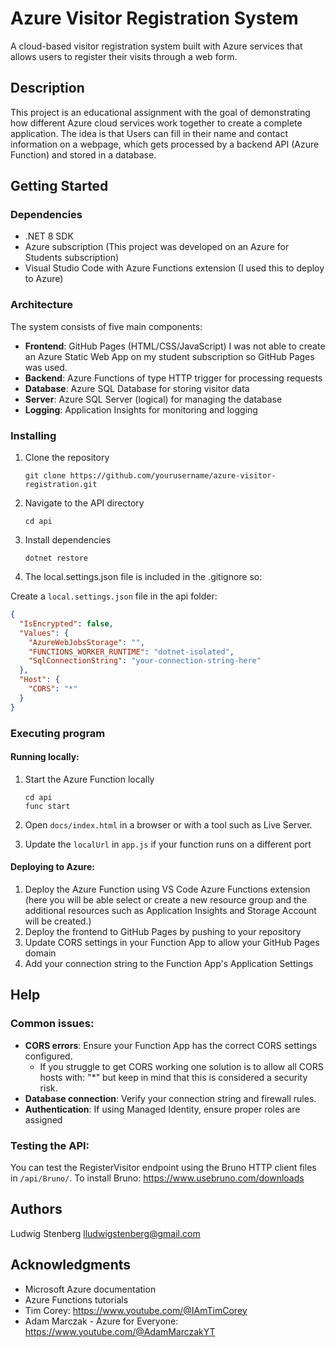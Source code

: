 # Azure Visitor Registration System

A cloud-based visitor registration system built with Azure services that allows users to register their visits through a web form.

## Description

This project is an educational assignment with the goal of demonstrating how different Azure cloud services work together to create a complete application. The idea is that Users can fill in their name and contact information on a webpage, which gets processed by a backend API (Azure Function) and stored in a database.

## Getting Started

### Dependencies

- .NET 8 SDK
- Azure subscription (This project was developed on an Azure for Students subscription)
- Visual Studio Code with Azure Functions extension (I used this to deploy to Azure)

### Architecture

The system consists of five main components:

- **Frontend**: GitHub Pages (HTML/CSS/JavaScript) I was not able to create an Azure Static Web App on my student subscription so GitHub Pages was used.
- **Backend**: Azure Functions of type HTTP trigger for processing requests
- **Database**: Azure SQL Database for storing visitor data
- **Server**: Azure SQL Server (logical) for managing the database
- **Logging**: Application Insights for monitoring and logging

### Installing

1. Clone the repository

   ```
   git clone https://github.com/yourusername/azure-visitor-registration.git
   ```

2. Navigate to the API directory

   ```
   cd api
   ```

3. Install dependencies

   ```
   dotnet restore
   ```

4. The local.settings.json file is included in the .gitignore so:

Create a `local.settings.json` file in the api folder:

```json
{
  "IsEncrypted": false,
  "Values": {
    "AzureWebJobsStorage": "",
    "FUNCTIONS_WORKER_RUNTIME": "dotnet-isolated",
    "SqlConnectionString": "your-connection-string-here"
  },
  "Host": {
    "CORS": "*"
  }
}
```

### Executing program

#### Running locally:

1. Start the Azure Function locally

   ```
   cd api
   func start
   ```

2. Open `docs/index.html` in a browser or with a tool such as Live Server.

3. Update the `localUrl` in `app.js` if your function runs on a different port

#### Deploying to Azure:

1. Deploy the Azure Function using VS Code Azure Functions extension (here you will be able select or create a new resource group and the additional resources such as Application Insights and Storage Account will be created.)
2. Deploy the frontend to GitHub Pages by pushing to your repository
3. Update CORS settings in your Function App to allow your GitHub Pages domain
4. Add your connection string to the Function App's Application Settings

## Help

### Common issues:

- **CORS errors**: Ensure your Function App has the correct CORS settings configured.
  - If you struggle to get CORS working one solution is to allow all CORS hosts with: "\*" but keep in mind that this is considered a security risk.
- **Database connection**: Verify your connection string and firewall rules.
- **Authentication**: If using Managed Identity, ensure proper roles are assigned

### Testing the API:

You can test the RegisterVisitor endpoint using the Bruno HTTP client files in `/api/Bruno/`.
To install Bruno: https://www.usebruno.com/downloads

## Authors

Ludwig Stenberg
lludwigstenberg@gmail.com

## Acknowledgments

- Microsoft Azure documentation
- Azure Functions tutorials
- Tim Corey: https://www.youtube.com/@IAmTimCorey
- Adam Marczak - Azure for Everyone: https://www.youtube.com/@AdamMarczakYT
